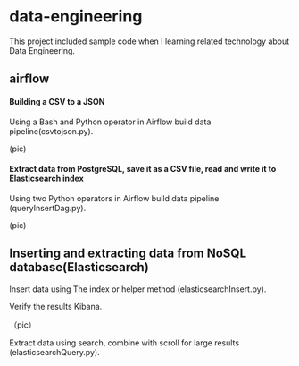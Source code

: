 # data-engineering

This project included sample code when I learning related technology about Data Engineering.
## airflow
####  Building a CSV to a JSON  
Using a Bash and Python operator in Airflow build data pipeline(csvtojson.py).

(pic)

####  Extract data from PostgreSQL, save it as a CSV file, read and write it to  Elasticsearch index
Using  two Python operators in Airflow build data pipeline (queryInsertDag.py).

(pic)

## Inserting and extracting data from NoSQL database(Elasticsearch) 
Insert data using The index or helper method (elasticsearchInsert.py).

Verify the results Kibana.

（pic）

Extract data using search, combine with scroll for large results (elasticsearchQuery.py).






